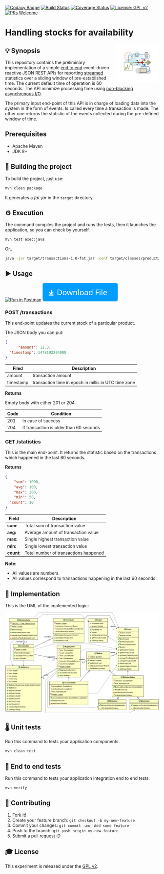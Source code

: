 [![Codacy Badge](https://api.codacy.com/project/badge/Grade/bbd8890c66d249d8838b9e64e5ee2327)](https://www.codacy.com/app/conrado-m/stock?utm_source=github.com&amp;utm_medium=referral&amp;utm_content=conrado-m/stock&amp;utm_campaign=Badge_Grade)
[![Build Status](https://travis-ci.org/conrado-m/stock.svg?branch=master)](https://travis-ci.org/conrado-m/stock)
[![Coverage Status](https://coveralls.io/repos/github/conrado-m/stock/badge.svg?branch=master)](https://coveralls.io/github/conrado-m/stock?branch=master)
[![License: GPL v2](https://img.shields.io/badge/License-GPL%20v2-blue.svg)](https://www.gnu.org/licenses/old-licenses/gpl-2.0.en.html)
[![PRs Welcome](https://img.shields.io/badge/PRs-welcome-brightgreen.svg?style=flat-square)](http://makeapullrequest.com)


# Handling stocks for availability
<img src="./doc/icons/streaming-icon.jpg?raw=true" width="20%" align="right" style="border:20px solid white">

## 💡 Synopsis

This repository contains the preliminary implementation of a simple [end to end](https://en.wikipedia.org/wiki/End-to-end_principle) event-driven reactive JSON REST APIs for reporting [streamed](https://en.wikipedia.org/wiki/Event_stream_processing) statistics over a sliding window of pre-established time. The current default time of operation is 60 seconds. The API minimize processing time using [non-blocking asynchronous I/O](https://en.wikipedia.org/wiki/Asynchronous_I/O).

The primary input end-point of this API is in charge of loading data into the system in the form of events. Is called every time a transaction is made. The other one returns the statistic of the events collected during the pre-defined window of time. 

## Prerequisites

* Apache Maven
* JDK 8+

## 💾 Building the project

To build the project, just use:
```bash
mvn clean package
```
It generates a _fat-jar_ in the `target` directory.
## ⚙️ Execution
The command compiles the project and runs the tests, then  it launches the application, so you can check by yourself.

```bash
mvn test exec:java
```
Or...
```bash
java -jar target/transactions-1.0-fat.jar -conf target/classes/production-config.json
```
## ▶️ Usage
[![Run in Postman](https://run.pstmn.io/button.svg)](https://app.getpostman.com/run-collection/73a0c326f4f0d15061d1)
[![Download Collection](doc/icons/download1.svg)](src/test/resources/Stocks-API.postman_collection.json)

### POST /transactions
This end-point updates the current stock of a particular product. 

The JSON body you can put:

```json
{
      "amount": 12.3,
  "timestamp": 1478192204000
}
```

| Filed     | Description                                          |
|-----------|------------------------------------------------------|
| amount    | transaction amount                                   |
| timestamp | transaction time in epoch in millis in UTC time zone |

**Returns**

Empty body with either 201 or 204

| Code   | Condition                               |
|--------|-----------------------------------------|
|   201  | In case of success                      |
|   204  | If transaction is older than 60 seconds |

### GET /statistics

This is the main end-point. It returns the statistic based on the transactions which happened in the last 60
seconds.

**Returns**

```json
{
    "sum": 1000,
    "avg": 100,
    "max": 200,
    "min": 50,
  "count": 10
}
```

| Field     | Description                           |
|-----------|---------------------------------------|
|**sum:**   | Total sum of transaction value        |
|**avg:**   | Average  amount of transaction value  |
|**max:**   | Single highest transaction value      | 
|**min:**   | Single lowest transaction value       |
|**count:** | Total number of transactions happened |

**Note:**
* All values are numbers.
* All values correspond to transactions happening in the last 60 seconds.

## 🚅 Implementation
This is the UML of the implemented logic:

![classes](doc/classes.png)

## 🌡 Unit tests
Run this command to tests your application components:

```bash
mvn clean test
```
## 🏁 End to end tests
Run this command to tests your application integration end to end tests:

```bash
mvn verify
```
## 🎁 Contributing

1. Fork it!
2. Create your feature branch: `git checkout -b my-new-feature`
3. Commit your changes: `git commit -am 'Add some feature'`
4. Push to the branch: `git push origin my-new-feature`
5. Submit a pull request :D

## 🎓 License
This experiment is released under the [GPL v2](https://www.gnu.org/licenses/old-licenses/gpl-2.0.en.html).
